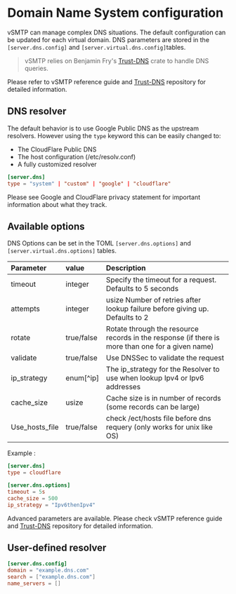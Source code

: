 # Domain Name System configuration

vSMTP can manage complex DNS situations. The default configuration can be updated for each virtual domain. DNS parameters are stored in the `[server.dns.config]` and `[server.virtual.dns.config]`tables.

> vSMTP relies on Benjamin Fry's [Trust-DNS] crate to handle DNS queries. 

Please refer to vSMTP reference guide and [Trust-DNS] repository for detailed information.

[Trust-DNS]: (https://github.com/bluejekyll)

## DNS resolver

The default behavior is to use Google Public DNS as the upstream resolvers. However using the `type` keyword this can be easily changed to:

- The CloudFlare Public DNS
- The host configuration (/etc/resolv.conf)
- A fully customized resolver

```toml
[server.dns]
type = "system" | "custom" | "google" | "cloudflare"
```

Please see Google and CloudFlare privacy statement for important information about what they track.

## Available options

DNS Options can be set in the TOML `[server.dns.options]` and `[server.virtual.dns.options]` tables.


| Parameter | value | Description |
| :--- | :--- | :--- |
| timeout | integer | Specify the timeout for a request. Defaults to 5 seconds
| attempts | integer | usize Number of retries after lookup failure before giving up. Defaults to 2
| rotate | true/false | Rotate through the resource records in the response (if there is more than one for a given name)
| validate | true/false | Use DNSSec to validate the request
| ip_strategy | enum[^ip] | The ip_strategy for the Resolver to use when lookup Ipv4 or Ipv6 addresses
| cache_size | usize | Cache size is in number of records (some records can be large)
| Use_hosts_file | true/false | check /ect/hosts file before dns requery (only works for unix like OS)

[^îp]: Ipv4Only, Ipv6Only, Ipv4AndIpv6, Ipv6thenIpv4, Ipv4thenIpv6,

Example :

```toml
[server.dns]
type = cloudflare

[server.dns.options]
timeout = 5s
cache_size = 500
ip_strategy = "Ipv6thenIpv4"
```

Advanced parameters are available. Please check vSMTP reference guide and [Trust-DNS] repository for detailed 
information.

[Trust-DNS]: (https://github.com/bluejekyll)

## User-defined resolver

```toml
[server.dns.config]
domain = "example.dns.com"
search = ["example.dns.com"]
name_servers = []
```
